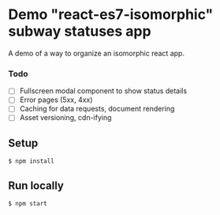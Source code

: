 # Demo "react-es7-isomorphic" subway statuses app

A demo of a way to organize an isomorphic react app.

### Todo

* [ ] Fullscreen modal component to show status details
* [ ] Error pages (5xx, 4xx)
* [ ] Caching for data requests, document rendering
* [ ] Asset versioning, cdn-ifying

## Setup

```
$ npm install
```

## Run locally

```
$ npm start
```
